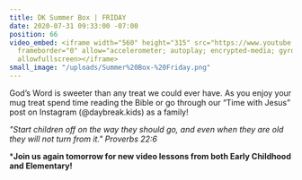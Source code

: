 ```yaml
---
title: DK Summer Box | FRIDAY
date: 2020-07-31 09:33:00 -07:00
position: 66
video_embed: <iframe width="560" height="315" src="https://www.youtube.com/embed/yGGMwxwR4rg"
  frameborder="0" allow="accelerometer; autoplay; encrypted-media; gyroscope; picture-in-picture"
  allowfullscreen></iframe>
small_image: "/uploads/Summer%20Box-%20Friday.png"
---
```


God’s Word is sweeter than any treat we could ever have. As you enjoy your mug treat spend time reading the Bible or go through our “Time with Jesus” post on Instagram (@daybreak.kids) as a family!

*"Start children off on the way they should go, and even when they are old they will not turn from it." Proverbs 22:6*

\***Join us again tomorrow for new video lessons from both Early Childhood and Elementary!**